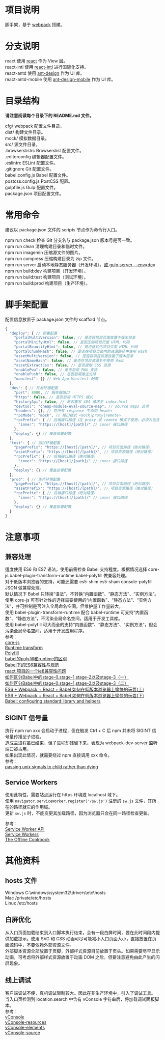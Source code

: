 # 项目说明

脚手架，基于 [webpack](https://github.com/webpack/webpack) 搭建。  

# 分支说明

react 使用 [react](https://github.com/facebook/react) 作为 View 层。  
react-intl 使用 [react-intl](https://github.com/yahoo/react-intl/wiki) 进行国际化支持。  
react-antd 使用 [ant-design](https://github.com/ant-design/ant-design) 作为 UI 库。  
react-antd-mobile 使用 [ant-design-mobile](https://github.com/ant-design/ant-design-mobile) 作为 UI 库。  

# 目录结构

**请注意阅读每个目录下的 README.md 文件。**  

cfg/ webpack 配置文件目录。  
dist/ 构建文件目录。  
mock/ 模拟数据目录。  
src/ 源文件目录。  
.browserslistrc Browserslist 配置文件。  
.editorconfig 编辑器配置文件。  
.eslintrc ESLint 配置文件。  
.gitignore Git 配置文件。  
babel.config.js Babel 配置文件。  
postcss.config.js PostCSS 配置。  
gulpfile.js Gulp 配置文件。  
package.json 项目配置文件。  

# 常用命令

建议以 package.json 文件的 scripts 节点作为命令行入口。  

npm run check 检查 Git 分支名与 package.json 版本号是否一致。  
npm run clean 清理构建目录和临时文件。  
npm run imagemin 压缩源文件的图片。  
npm run compress 压缩构建目录为 zip 文件。  
npm run server 启动本地静态服务器（开发环境）。[或 gulp server --env=dev](#sigint-信号量)  
npm run build:dev 构建项目（开发环境）。  
npm run build:test 构建项目（测试环境）。  
npm run build:prod 构建项目（生产环境）。  

# 脚手架配置

配置信息放置于 package.json 文件的 scaffold 节点。  
```javascript
{
  "deploy": { // 部署配置
    "portalMultiVersion": false, // 是否将项目页面放置于版本目录
    "portalMinifyHtml": false, // 是否压缩项目页面 HTML 代码
    "portalBeautifyHtml": false, // 是否格式化项目页面 HTML 代码
    "portalChunkHash": false, // 是否在项目页面内的资源路径中使用 Hash
    "assetMultiVersion": false, // 是否将项目资源放置于版本目录
    "assetNameHash": false, // 是否在项目资源名中使用 Hash
    "assetExtractCss": false, // 是否提取 CSS 资源
    "enablePwa": false, // 是否启用 PWA 支持
    "enablePush": false, // 是否启用推送支持
    "manifest": {} // Web App Manifest 配置
  },
  "dev": { // 开发环境配置
    "port": 8000, // 服务器端口
    "https": false, // 是否启用 HTTPS 模式
    "historyApi": false, // 是否重写 404 请求至 index.html
    "devtool": "cheap-module-eval-source-map", // source maps 选项
    "headers": {}, // 在所有 response 中添加 header
    "rpcMode": "mock", // 接口模式 <mock|proxy|remote>
    "rpcPrefix": { // 后端接口路径（在 proxy 或 remote 模式下使用，必须为包含协议和域名的绝对路径）
      "inner": "https://[host]/[path]/" // inner 接口路径
    },
    "deploy": {} // 覆盖部署配置
  },
  "test": { // 测试环境配置
    "pagePrefix": "https://[host]/[path]/", // 项目页面路径（绝对路径）
    "assetPrefix": "https://[host]/[path]/", // 项目资源路径（绝对路径）
    "rpcPrefix": { // 后端接口路径（绝对路径）
      "inner": "https://[host]/[path]/" // inner 接口路径
    },
    "deploy": {} // 覆盖部署配置
  },
  "prod": { // 生产环境配置
    "pagePrefix": "https://[host]/[path]/", // 项目页面路径（绝对路径）
    "assetPrefix": "https://[host]/[path]/", // 项目资源路径（绝对路径）
    "rpcPrefix": { // 后端接口路径（绝对路径）
      "inner": "https://[host]/[path]/" // inner 接口路径
    },
    "deploy": {} // 覆盖部署配置
  }
}
```

# 注意事项

## 兼容处理

适度使用 ES6 和 ES7 语法，使用前需检查 Babel 支持程度。根据情况选择 core-js babel-plugin-transform-runtime babel-polyfill 做兼容处理。  
对于低版本浏览器的支持，可能还需要 es5-shim es5-sham console-polyfill JSON 做兼容处理。  
默认情况下 Babel 只转换“语法”，不转换“内置函数”、“静态方法”、“实例方法”。  
使用 core-js 可有针对性的选择需要使用的“内置函数”、“静态方法”、“实例方法”，并可控制是否注入全局命名空间，但维护量工作量较大。  
使用 babel-plugin-transform-runtime 配合 babel-runtime 可支持“内置函数”、“静态方法”，不污染全局命名空间，适用于开发工具库。  
使用 babel-polyfill 可大而全的支持“内置函数”、“静态方法”、“实例方法”，但会污染全局命名空间，适用于开发应用程序。  
参考：  
[core-js](https://github.com/zloirock/core-js)  
[Runtime transform](http://babeljs.io/docs/plugins/transform-runtime/)  
[Polyfill](http://babeljs.io/docs/usage/polyfill/)  
[babel的polyfill和runtime的区别](https://segmentfault.com/q/1010000005596587)  
[Babel下的ES6兼容性与规范](http://imweb.io/topic/561f9352883ae3ed25e400f5)  
[react 项目的一个ie8兼容性问题](http://www.aliued.com/?p=3240)  
[如何区分Babel中的stage-0,stage-1,stage-2以及stage-3（一）](http://www.cnblogs.com/flyingzl/p/5501247.html)  
[如何区分Babel中的stage-0,stage-1,stage-2以及stage-3（二）](http://www.cnblogs.com/flyingzl/p/5504203.html)  
[ES6 + Webpack + React + Babel 如何在低版本浏览器上愉快的玩耍(上)](https://yq.aliyun.com/articles/59107)  
[ES6 + Webpack + React + Babel 如何在低版本浏览器上愉快的玩耍(下)](https://yq.aliyun.com/articles/60724)  
[Babel: configuring standard library and helpers](https://leanpub.com/setting-up-es6/read#ch_babel-helpers-standard-library)  

## SIGINT 信号量

执行 npm run xxx 会启动子进程，但在触发 Ctrl + C 后 npm 并未将 SIGINT 信号量传播至子进程。  
造成主进程虽已结束，但子进程却残留下来，表现为 webpack-dev-server 监听端口被占用。  
如果出现此情况，就需要绕过 npm 直接调用 xxx 命令。  
参考：  
[passing unix signals to child rather than dying](https://github.com/npm/npm/issues/4603)  

## Service Workers

使用此特性，需要站点运行在 https 环境或 localhost 域下。  
使用 ```navigator.serviceWorker.register('/sw.js')``` 注册的 ```sw.js``` 文件，其所在的路径就它的作用域。  
更新 ```sw.js``` 时，不能变更其加载路径，因为浏览器只会在同一路径检查更新。  

参考：  
[Service Worker API](https://developer.mozilla.org/en-US/docs/Web/API/Service_Worker_API)  
[Service Workers](https://developers.google.com/web/fundamentals/primers/service-workers/)  
[The Offline Cookbook](https://developers.google.com/web/fundamentals/instant-and-offline/offline-cookbook/)  

# 其他资料

## hosts 文件
Windows C:\windows\system32\drivers\etc\hosts  
Mac /private/etc/hosts  
Linux /etc/hosts  

## 白屏优化

从入口页面加载结束到入口脚本执行结束，会有一段白屏时间，要在此时间段内提供加载提示。使用 SVG 和 CSS 动画可尽可能减小入口页面大小，直接放置在页面源码中，不要依赖外部资源文件。  
外部脚本资源全部放置于页脚，外部样式资源目前放置于页头。如果需要尽早显示动画，可考虑将外部样式资源放置于动画 DOM 之后，但要注意避免由此产生的闪屏现象。  

## 线上调试

客户端调试不便，真机调试限制较大。因此在非生产环境中，引入了调试工具。  
当入口页检测到 location.search 中含有 vConsole 字符串后，将加载调试面板脚本。  
参考：  
[vConsole](https://github.com/WechatFE/vConsole)  
[vConsole-resources](https://github.com/WechatFE/vConsole-resources)  
[vConsole-elements](https://github.com/WechatFE/vConsole-elements)  
[vConsole-source](https://github.com/WechatFE/vConsole-source)  
